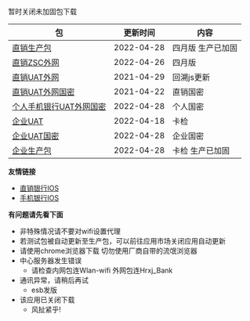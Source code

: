 暂时关闭未加固包下载

|  包   | 更新时间  | 内容  |
|  ----  | ----  |----  |
| [直销生产包](https://www.pgyer.com/dsbank_release)  | 2022-04-28 | 四月版 生产已加固 |
| [直销ZSC外网](https://www.pgyer.com/dsbank_zsc_w)   | 2022-04-26 | 四月版 |
| [直销UAT外网](https://www.pgyer.com/dsbank_uat_w)  | 2021-04-29 | 回溯js更新 |
| [直销UAT外网国密](https://www.pgyer.com/dsbank_gm)  | 2021-04-22 | 直销国密 |
| [个人手机银行UAT外网国密](https://www.pgyer.com/pmobile_gmUATW)  | 2022-04-28 | 个人国密 |
| [企业UAT](https://www.pgyer.com/qyBank_uat)  | 2022-04-18 | 卡检 |
| [企业UAT国密](https://www.pgyer.com/qyBank_gm)  | 2022-04-28 | 企业国密 |
| [企业生产包](https://www.pgyer.com/qyBank_release)   | 2022-04-28 | 卡检 生产已加固 |

**友情链接**
+ [直销银行IOS](http://d.7short.com/hrxjubank)
+ [手机银行IOS](http://d.7short.com/hrxjpmbank)

**有问题请先看下面**
+ 非特殊情况请不要对wifi设置代理
+ 若测试包被自动更新至生产包，可以前往应用市场关闭应用自动更新
+ 请使用chrome浏览器下载 切勿使用厂商自带的流氓浏览器
+ 中心服务器发生错误
  + 请检查内网包连Wlan-wifi 外网包连Hrxj_Bank
+ 通讯异常，请稍后再试
  + esb发版
+ 该应用已关闭下载
  + 风扯紧乎!

